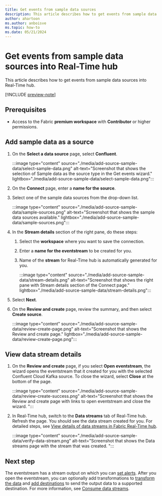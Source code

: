 ```yaml
---
title: Get events from sample data sources
description: This article describes how to get events from sample data sources.
author: ahartoon
ms.author: anboisve
ms.topic: how-to
ms.date: 05/21/2024
---
```


# Get events from sample data sources into Real-Time hub
This article describes how to get events from sample data sources into Real-Time hub. 

[!INCLUDE [preview-note](./includes/preview-note.md)]

## Prerequisites

- Access to the Fabric **premium workspace** with **Contributor** or higher permissions.

## Add sample data as a source

1. On the **Select a data source** page, select **Confluent**. 

    :::image type="content" source="./media/add-source-sample-data/select-sample-data.png" alt-text="Screenshot that shows the selection of Sample data as the source type in the Get events wizard." lightbox="./media/add-source-sample-data/select-sample-data.png":::
1. On the **Connect** page, enter a **name for the source**.
1. Select one of the sample data sources from the drop-down list. 

    :::image type="content" source="./media/add-source-sample-data/sample-sources.png" alt-text="Screenshot that shows the sample data sources available." lightbox="./media/add-source-sample-data/sample-sources.png":::     
1. In the **Stream details** section of the right pane, do these steps:
    1. Select the **workspace** where you want to save the connection.
    1. Enter a **name for the eventstream** to be created for you.
    1. Name of the **stream** for Real-Time hub is automatically generated for you. 

        :::image type="content" source="./media/add-source-sample-data/stream-details.png" alt-text="Screenshot that shows the right pane with Stream details section of the Connect page." lightbox="./media/add-source-sample-data/stream-details.png":::                
1. Select **Next**. 
1. On the **Review and create** page, review the summary, and then select **Create source**.

    :::image type="content" source="./media/add-source-sample-data/review-create-page.png" alt-text="Screenshot that shows the Review and create page." lightbox="./media/add-source-sample-data/review-create-page.png":::                
 

## View data stream details

1. On the **Review and create** page, if you select **Open eventstream**, the wizard opens the eventstream that it created for you with the selected Confluent Cloud Kafka source. To close the wizard, select **Close** at the bottom of the page. 

    :::image type="content" source="./media/add-source-sample-data/review-create-success.png" alt-text="Screenshot that shows the Review and create page with links to open eventstream and close the wizard. ":::                
1. In Real-Time hub, switch to the **Data streams** tab of Real-Time hub. Refresh the page. You should see the data stream created for you. For detailed steps, see [View details of data streams in Fabric Real-Time hub](view-data-stream-details.md).
 
    :::image type="content" source="./media/add-source-sample-data/verify-data-stream.png" alt-text="Screenshot that shows the Data streams page with the stream that was created. ":::                



## Next step
The eventstream has a stream output on which you can [set alerts](set-alerts-data-streams.md). After you open the eventstream, you can optionally add transformations to [transform the data](../real-time-intelligence/event-streams/route-events-based-on-content.md?branch=release-build-fabric#supported-operations) and [add destinations](../real-time-intelligence/event-streams/add-manage-eventstream-destinations.md) to send the output data to a supported destination. For more information, see [Consume data streams](consume-data-streams.md).

